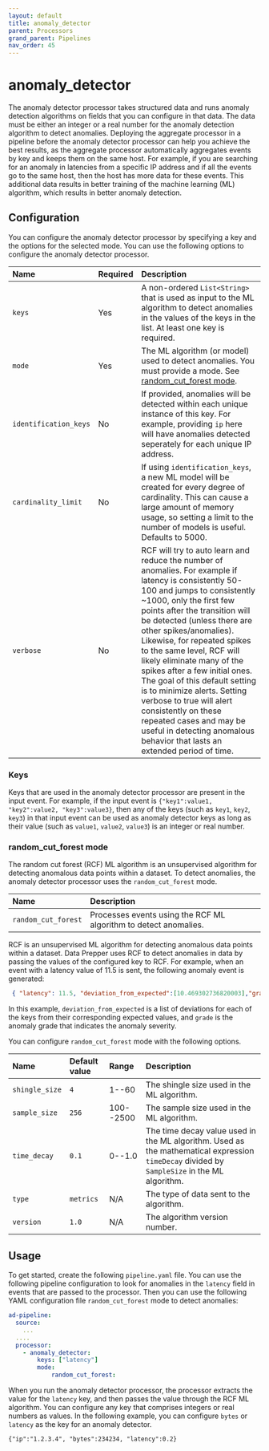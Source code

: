 ```yaml
---
layout: default
title: anomaly_detector
parent: Processors
grand_parent: Pipelines
nav_order: 45
---
```


# anomaly_detector

The anomaly detector processor takes structured data and runs anomaly detection algorithms on fields that you can configure in that data. The data must be either an integer or a real number for the anomaly detection algorithm to detect anomalies. Deploying the aggregate processor in a pipeline before the anomaly detector processor can help you achieve the best results, as the aggregate processor automatically aggregates events by key and keeps them on the same host. For example, if you are searching for an anomaly in latencies from a specific IP address and if all the events go to the same host, then the host has more data for these events. This additional data results in better training of the machine learning (ML) algorithm, which results in better anomaly detection. 

## Configuration

You can configure the anomaly detector processor by specifying a key and the options for the selected mode. You can use the following options to configure the anomaly detector processor.

| Name | Required | Description |
| :--- | :--- | :--- |
| `keys` | Yes | A non-ordered `List<String>` that is used as input to the ML algorithm to detect anomalies in the values of the keys in the list. At least one key is required.
| `mode` | Yes | The ML algorithm (or model) used to detect anomalies. You must provide a mode. See [random_cut_forest mode](#random_cut_forest-mode).
| `identification_keys` | No | If provided, anomalies will be detected within each unique instance of this key. For example, providing `ip` here will have anomalies detected seperately for each unique IP address.
| `cardinality_limit` | No | If using `identification_keys`, a new ML model will be created for every degree of cardinality. This can cause a large amount of memory usage, so setting a limit to the number of models is useful. Defaults to 5000.
| `verbose` | No | RCF will try to auto learn and reduce the number of anomalies. For example if latency is consistently 50-100 and jumps to consistently ~1000, only the first few points after the transition will be detected (unless there are other spikes/anomalies). Likewise, for repeated spikes to the same level, RCF will likely eliminate many of the spikes after a few initial ones. The goal of this default setting is to minimize alerts. Setting verbose to true will alert consistently on these repeated cases and may be useful in detecting anomalous behavior that lasts an extended period of time.


### Keys

Keys that are used in the anomaly detector processor are present in the input event. For example, if the input event is `{"key1":value1, "key2":value2, "key3":value3}`, then any of the keys (such as `key1`, `key2`, `key3`) in that input event can be used as anomaly detector keys as long as their value (such as `value1`, `value2`, `value3`) is an integer or real number.

### random_cut_forest mode

The random cut forest (RCF) ML algorithm is an unsupervised algorithm for detecting anomalous data points within a dataset. To detect anomalies, the anomaly detector processor uses the `random_cut_forest` mode.

| Name | Description |
| :--- | :--- |
| `random_cut_forest` | Processes events using the RCF ML algorithm to detect anomalies. | 

RCF is an unsupervised ML algorithm for detecting anomalous data points within a dataset. Data Prepper uses RCF to detect anomalies in data by passing the values of the configured key to RCF. For example, when an event with a latency value of 11.5 is sent, the following anomaly event is generated:


 ```json
  { "latency": 11.5, "deviation_from_expected":[10.469302736820003],"grade":1.0}
```

In this example, `deviation_from_expected` is a list of deviations for each of the keys from their corresponding expected values, and `grade` is the anomaly grade that indicates the anomaly severity.
     

You can configure `random_cut_forest` mode with the following options. 

| Name | Default value | Range | Description |
| :--- | :--- | :--- | :--- |
| `shingle_size` | `4` | 1--60 | The shingle size used in the ML algorithm. |
| `sample_size` | `256` | 100--2500 | The sample size used in the ML algorithm. |
| `time_decay` | `0.1` | 0--1.0 | The time decay value used in the ML algorithm. Used as the mathematical expression `timeDecay` divided by `SampleSize` in the ML algorithm. |
| `type` | `metrics` | N/A | The type of data sent to the algorithm. |
| `version` | `1.0` | N/A | The algorithm version number. |

## Usage

To get started, create the following `pipeline.yaml` file. You can use the following pipeline configuration to look for anomalies in the `latency` field in events that are passed to the processor. Then you can use the following YAML configuration file `random_cut_forest` mode to detect anomalies:

```yaml
ad-pipeline:
  source:
    ...
  ....  
  processor:
    - anomaly_detector:
        keys: ["latency"]
        mode: 
            random_cut_forest:
```

When you run the anomaly detector processor, the processor extracts the value for the `latency` key, and then passes the value through the RCF ML algorithm. You can configure any key that comprises integers or real numbers as values. In the following example, you can configure `bytes` or `latency` as the key for an anomaly detector. 

`{"ip":"1.2.3.4", "bytes":234234, "latency":0.2}`